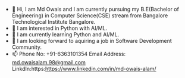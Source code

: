 - 👋 Hi, I am Md Owais and I am currently pursuing my B.E(Bachelor of Engineering) in Computer Science(CSE) stream from Bangalore Technological Institute Bangalore.
- 👀 I am interested in Python with AI/ML.
- 🌱 I am currently learning Python and AI/ML.
- 💞️ I am looking forward to aquiring a job in Software Development Community.
- 📫 Phone No: +91-6363101354
     Email Address: md.owaisalam.98@gmail.com
     LinkdIn:https:https://www.linkedin.com/in/md-owais-alam/

<!---
md-owais/md-owais is a ✨ special ✨ repository because its `README.md` (this file) appears on your GitHub profile.
You can click the Preview link to take a look at your changes.
--->
